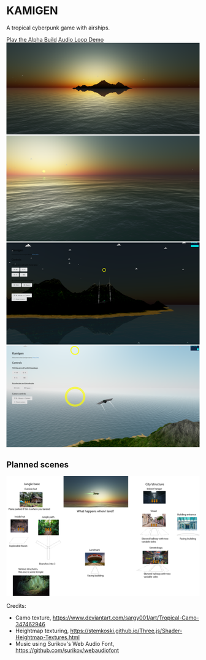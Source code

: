# KAMIGEN
A tropical cyberpunk game with airships.

[Play the Alpha Build](https://kamigen.com)
[Audio Loop Demo](https://kamigen.com/music/flying.html)
![Island Screenshot](/art/Wallpaper.PNG)
![Ocean Screenshot](/art/Screenshot%202018-09-22.PNG)
![Night Screenshot](/art/Screenshot%202019-01-26.PNG)
![Ship Screenshot](/art/Screenshot%202019-01-26-1.PNG)

## Planned scenes
![WIP Concepts for scenes](/art/Scenes.png)

Credits:
- Camo texture, https://www.deviantart.com/sargy001/art/Tropical-Camo-347462946
- Heightmap texturing, https://stemkoski.github.io/Three.js/Shader-Heightmap-Textures.html
- Music using Surikov's Web Audio Font, https://github.com/surikov/webaudiofont
